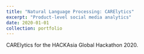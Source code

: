 ```yaml
---
title: "Natural Language Processing: CARElytics"
excerpt: "Product-level social media analytics"
date: 2020-01-01
collection: portfolio
---
```


CARElytics for the HACKAsia Global Hackathon 2020.